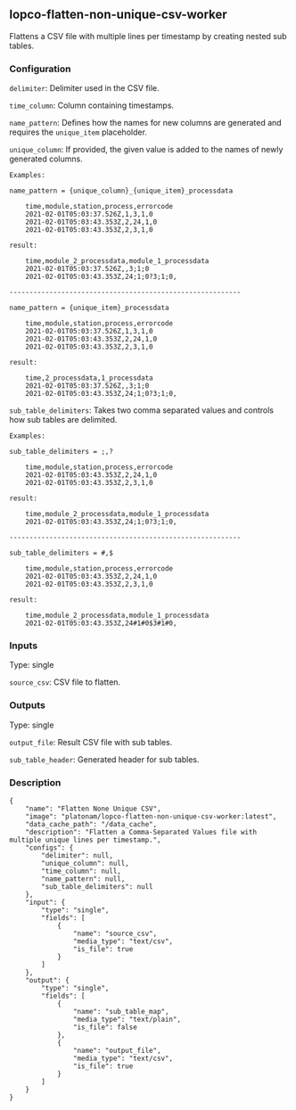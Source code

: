 ## lopco-flatten-non-unique-csv-worker

Flattens a CSV file with multiple lines per timestamp by creating nested sub tables.

### Configuration

`delimiter`: Delimiter used in the CSV file.

`time_column`: Column containing timestamps.

`name_pattern`: Defines how the names for new columns are generated and requires the `unique_item` placeholder.

`unique_column`: If provided, the given value is added to the names of newly generated columns.

    Examples:
    
    name_pattern = {unique_column}_{unique_item}_processdata
    
        time,module,station,process,errorcode
        2021-02-01T05:03:37.526Z,1,3,1,0
        2021-02-01T05:03:43.353Z,2,24,1,0
        2021-02-01T05:03:43.353Z,2,3,1,0
    
    result:
    
        time,module_2_processdata,module_1_processdata
        2021-02-01T05:03:37.526Z,,3;1;0
        2021-02-01T05:03:43.353Z,24;1;0?3;1;0,
        
    ----------------------------------------------------------
    
    name_pattern = {unique_item}_processdata
    
        time,module,station,process,errorcode
        2021-02-01T05:03:37.526Z,1,3,1,0
        2021-02-01T05:03:43.353Z,2,24,1,0
        2021-02-01T05:03:43.353Z,2,3,1,0
    
    result:
    
        time,2_processdata,1_processdata
        2021-02-01T05:03:37.526Z,,3;1;0
        2021-02-01T05:03:43.353Z,24;1;0?3;1;0,

`sub_table_delimiters`: Takes two comma separated values and controls how sub tables are delimited.

    Examples:
    
    sub_table_delimiters = ;,?
    
        time,module,station,process,errorcode
        2021-02-01T05:03:43.353Z,2,24,1,0
        2021-02-01T05:03:43.353Z,2,3,1,0
    
    result:
    
        time,module_2_processdata,module_1_processdata
        2021-02-01T05:03:43.353Z,24;1;0?3;1;0,
    
    ----------------------------------------------------------

    sub_table_delimiters = #,$
    
        time,module,station,process,errorcode
        2021-02-01T05:03:43.353Z,2,24,1,0
        2021-02-01T05:03:43.353Z,2,3,1,0
    
    result:
    
        time,module_2_processdata,module_1_processdata
        2021-02-01T05:03:43.353Z,24#1#0$3#1#0,

### Inputs

Type: single

`source_csv`: CSV file to flatten.

### Outputs

Type: single

`output_file`: Result CSV file with sub tables.

`sub_table_header`: Generated header for sub tables.

### Description

    {
        "name": "Flatten None Unique CSV",
        "image": "platonam/lopco-flatten-non-unique-csv-worker:latest",
        "data_cache_path": "/data_cache",
        "description": "Flatten a Comma-Separated Values file with multiple unique lines per timestamp.",
        "configs": {
            "delimiter": null,
            "unique_column": null,
            "time_column": null,
            "name_pattern": null,
            "sub_table_delimiters": null
        },
        "input": {
            "type": "single",
            "fields": [
                {
                    "name": "source_csv",
                    "media_type": "text/csv",
                    "is_file": true
                }
            ]
        },
        "output": {
            "type": "single",
            "fields": [
                {
                    "name": "sub_table_map",
                    "media_type": "text/plain",
                    "is_file": false
                },
                {
                    "name": "output_file",
                    "media_type": "text/csv",
                    "is_file": true
                }
            ]
        }
    }
